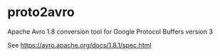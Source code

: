 # proto2avro

Apache Avro 1.8 conversion tool for Google Protocol Buffers version 3

See https://avro.apache.org/docs/1.8.1/spec.html
